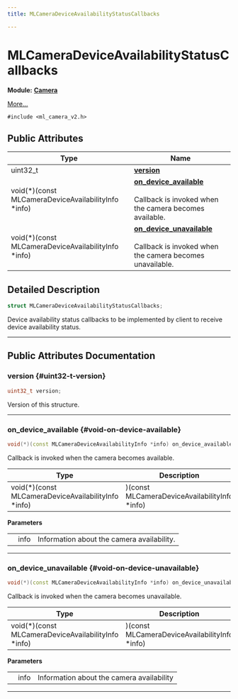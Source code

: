 ```yaml
---
title: MLCameraDeviceAvailabilityStatusCallbacks

---
```


# MLCameraDeviceAvailabilityStatusCallbacks

**Module:** **[Camera](/api-ref/api/Modules/group___camera/group___camera.md)**



 [More...](#detailed-description)


`#include <ml_camera_v2.h>`

## Public Attributes

| Type           | Name           |
| -------------- | -------------- |
| uint32_t | **[version](/api-ref/api/Modules/group___camera/struct_m_l_camera_device_availability_status_callbacks.md#uint32-t-version)**  |
| void(*)(const MLCameraDeviceAvailabilityInfo *info) | **[on_device_available](/api-ref/api/Modules/group___camera/struct_m_l_camera_device_availability_status_callbacks.md#void-on-device-available)** <br></br>Callback is invoked when the camera becomes available.  |
| void(*)(const MLCameraDeviceAvailabilityInfo *info) | **[on_device_unavailable](/api-ref/api/Modules/group___camera/struct_m_l_camera_device_availability_status_callbacks.md#void-on-device-unavailable)** <br></br>Callback is invoked when the camera becomes unavailable.  |

## Detailed Description

```cpp
struct MLCameraDeviceAvailabilityStatusCallbacks;
```


Device availability status callbacks to be implemented by client to receive device availability status. 





-----------
## Public Attributes Documentation

### version {#uint32-t-version}

```cpp
uint32_t version;
```


Version of this structure. 





-----------

### on_device_available {#void-on-device-available}

```cpp
void(*)(const MLCameraDeviceAvailabilityInfo *info) on_device_available;
```

Callback is invoked when the camera becomes available. 


| Type | Description |
|--|--|
| void(*)(const MLCameraDeviceAvailabilityInfo *info) | )(const MLCameraDeviceAvailabilityInfo *info) |


**Parameters**

|  |   |   |
|--|--|--|
|  |info|Information about the camera availability. |




-----------

### on_device_unavailable {#void-on-device-unavailable}

```cpp
void(*)(const MLCameraDeviceAvailabilityInfo *info) on_device_unavailable;
```

Callback is invoked when the camera becomes unavailable. 


| Type | Description |
|--|--|
| void(*)(const MLCameraDeviceAvailabilityInfo *info) | )(const MLCameraDeviceAvailabilityInfo *info) |


**Parameters**

|  |   |   |
|--|--|--|
|  |info|Information about the camera availability |




-----------

